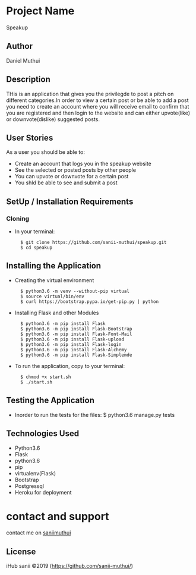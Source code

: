 # Project Name
Speakup

## Author
Daniel Muthui

## Description
THis is an application that gives you the privilegde to post a pitch on different categories.In order to view a certain post or be able to add a post you need to create an account where you will receive email to confirm that you are registered and then login to the website and can either upvote(like) or downvote(dislike) suggested posts.

## User Stories

As a user you should be able to:
* Create an account that logs you in the speakup website
* See the selected or posted posts by other people
* You can upvote or downvote for a certain post
* You shld be able to see and submit a post

## SetUp / Installation Requirements
### Cloning
* In your terminal:
        
        $ git clone https://github.com/sanii-muthui/speakup.git
        $ cd speakup

## Installing the Application
* Creating the virtual environment

        $ python3.6 -m venv --without-pip virtual
        $ source virtual/bin/env
        $ curl https://bootstrap.pypa.io/get-pip.py | python 
        
* Installing Flask and other Modules

        $ python3.6 -m pip install Flask
        $ python3.6 -m pip install Flask-Bootstrap
        $ python3.6 -m pip install Flask-Font-Mail
        $ python3.6 -m pip install Flask-upload
        $ python3.6 -m pip install Flask-login
        $ python3.6 -m pip install Flask-Alchemy
        $ python3.6 -m pip install Flask-Simplemde

        
        
* To run the application, copy to your terminal:

        $ chmod +x start.sh
        $ ./start.sh
        
## Testing the Application
* Inorder to run the tests for the files:
        $ python3.6 manage.py tests
        
## Technologies Used
* Python3.6
* Flask
* python3.6
* pip
* virtualenv(Flask)
* Bootstrap
* Postgressql
* Heroku for deployment

# contact and support
contact me on [saniimuthui](muthuisanii@gmail.com)

## License
iHub sanii &copy;2019 (https://github.com/sanii-muthui/)
